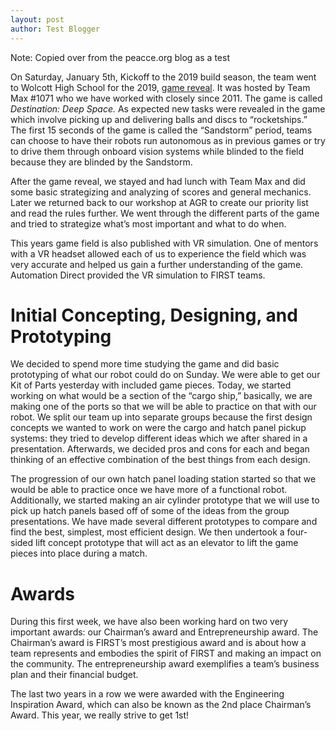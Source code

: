 ```yaml
---
layout: post
author: Test Blogger
---
```

Note: Copied over from the peacce.org blog as a test

On Saturday, January 5th, Kickoff to the 2019 build season, the team went to Wolcott High School for the 2019, [game reveal](https://www.youtube.com/watch?v=Mew6G_og-PI). It was hosted by Team Max #1071 who we have worked with closely since 2011. The game is called *Destination: Deep Space.* As expected new tasks were revealed in the game which involve picking up and delivering balls and discs to “rocketships.” The first 15 seconds of the game is called the “Sandstorm” period, teams can choose to have their robots run autonomous as in previous games or try to drive them through onboard vision systems while blinded to the field because they are blinded by the Sandstorm.

After the game reveal, we stayed and had lunch with Team Max and did some basic strategizing and analyzing of scores and general mechanics. Later we returned back to our workshop at AGR to create our priority list and read the rules further. We went through the different parts of the game and tried to strategize what’s most important and what to do when.

This years game field is also published with VR simulation. One of mentors with a VR headset allowed each of us to experience the field which was very accurate and helped us gain a further understanding of the game. Automation Direct provided the VR simulation to FIRST teams.

# Initial Concepting, Designing, and Prototyping
We decided to spend more time studying the game and did basic prototyping of what our robot could do on Sunday. We were able to get our Kit of Parts yesterday with included game pieces. Today, we started working on what would be a section of the “cargo ship,” basically, we are making one of the ports so that we will be able to practice on that with our robot. We split our team up into separate groups because the first design concepts we wanted to work on were the cargo and hatch panel pickup systems: they tried to develop different ideas which we after shared in a presentation. Afterwards, we decided pros and cons for each and began thinking of an effective combination of the best things from each design.

The progression of our own hatch panel loading station started so that we would be able to practice once we have more of a functional robot. Additionally, we started making an air cylinder prototype that we will use to pick up hatch panels based off of some of the ideas from the group presentations. We have made several different prototypes to compare and find the best, simplest, most efficient design. We then undertook a four-sided lift concept prototype that will act as an elevator to lift the game pieces into place during a match.

# Awards
During this first week, we have also been working hard on two very important awards: our Chairman’s award and Entrepreneurship award. The Chairman’s award is FIRST’s most prestigious award and is about how a team represents and embodies the spirit of FIRST and making an impact on the community. The entrepreneurship award exemplifies a team’s business plan and their financial budget.

The last two years in a row we were awarded with the Engineering Inspiration Award, which can also be known as the 2nd place Chairman’s Award. This year, we really strive to get 1st!